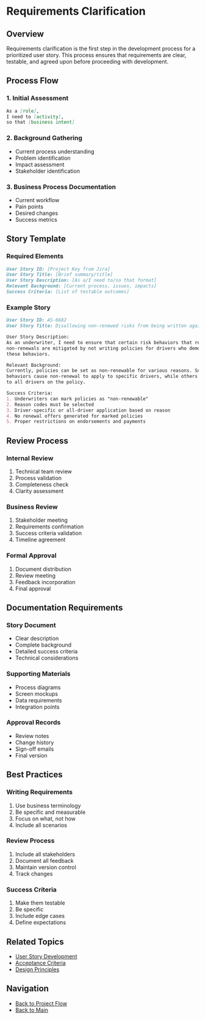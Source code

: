# Requirements Clarification

## Overview

Requirements clarification is the first step in the development process for a prioritized user story. This process ensures that requirements are clear, testable, and agreed upon before proceeding with development.

## Process Flow

### 1. Initial Assessment
```markdown
As a [role],
I need to [activity],
so that [business intent]
```

### 2. Background Gathering
- Current process understanding
- Problem identification
- Impact assessment
- Stakeholder identification

### 3. Business Process Documentation
- Current workflow
- Pain points
- Desired changes
- Success metrics

## Story Template

### Required Elements
```markdown
User Story ID: [Project Key from Jira]
User Story Title: [Brief summary/title]
User Story Description: [As a/I need to/so that format]
Relevant Background: [Current process, issues, impacts]
Success Criteria: [List of testable outcomes]
```

### Example Story
```markdown
User Story ID: AS-6682
User Story Title: Disallowing non-renewed risks from being written again

User Story Description: 
As an underwriter, I need to ensure that certain risk behaviors that result in 
non-renewals are mitigated by not writing policies for drivers who demonstrate 
these behaviors.

Relevant Background:
Currently, policies can be set as non-renewable for various reasons. Some 
behaviors cause non-renewal to apply to specific drivers, while others apply 
to all drivers on the policy.

Success Criteria:
1. Underwriters can mark policies as "non-renewable"
2. Reason codes must be selected
3. Driver-specific or all-driver application based on reason
4. No renewal offers generated for marked policies
5. Proper restrictions on endorsements and payments
```

## Review Process

### Internal Review
1. Technical team review
2. Process validation
3. Completeness check
4. Clarity assessment

### Business Review
1. Stakeholder meeting
2. Requirements confirmation
3. Success criteria validation
4. Timeline agreement

### Formal Approval
1. Document distribution
2. Review meeting
3. Feedback incorporation
4. Final approval

## Documentation Requirements

### Story Document
- Clear description
- Complete background
- Detailed success criteria
- Technical considerations

### Supporting Materials
- Process diagrams
- Screen mockups
- Data requirements
- Integration points

### Approval Records
- Review notes
- Change history
- Sign-off emails
- Final version

## Best Practices

### Writing Requirements
1. Use business terminology
2. Be specific and measurable
3. Focus on what, not how
4. Include all scenarios

### Review Process
1. Include all stakeholders
2. Document all feedback
3. Maintain version control
4. Track changes

### Success Criteria
1. Make them testable
2. Be specific
3. Include edge cases
4. Define expectations

## Related Topics
- [User Story Development](user-stories.md)
- [Acceptance Criteria](acceptance-criteria.md)
- [Design Principles](../design/principles.md)

## Navigation
- [Back to Project Flow](../README.md)
- [Back to Main](../../../README.md)
